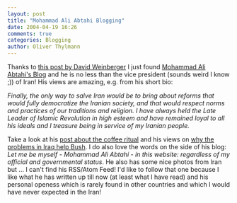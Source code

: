 ```yaml
---
layout: post
title: "Mohammad Ali Abtahi Blogging"
date: 2004-04-19 16:26
comments: true
categories: Blogging
author: Oliver Thylmann
---
```



Thanks to [this post by David Weinberger](http://www.hyperorg.com/blogger/mtarchive/002599.html) I just found [Mohammad Ali Abtahi's Blog](http://www.webnevesht.com/en/weblog/) and he is no less than the vice president (sounds weird I know ;)) of Iran! His views are amazing, e.g. from his short bio:

*Finally, the only way to salve Iran would be to bring about reforms that would fully democratize the Iranian society, and that would respect norms and practices of our traditions and religion. I have always held the Late Leader of Islamic Revolution in high esteem and have remained loyal to all his ideals and I treasure being in service of my Iranian people.*

Take a look at his [post about the coffee ritual](http://www.webnevesht.com/en/weblog/?id=1191107068) and his views on [why the problems in Iraq help Bush](http://www.webnevesht.com/en/weblog/?id=1700103450). I do also love the words on the side of his blog: *Let me be myself - Mohammad Ali Abtahi - in this website: regardless of my official and governmental status*. He also has some nice photos from Iran but ... I can't find his RSS/Atom Feed! I'd like to follow that one because I like what he has written up till now (at least what I have read) and his personal openess which is rarely found in other countries and which I would have never expected in the Iran!


